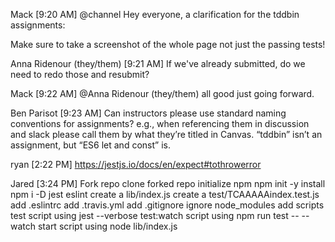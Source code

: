 Mack [9:20 AM]
@channel Hey everyone, a clarification for the tddbin assignments:

Make sure to take a screenshot of the whole page not just the passing tests!

Anna Ridenour (they/them) [9:21 AM]
If we've already submitted, do we need to redo those and resubmit?

Mack [9:22 AM]
@Anna Ridenour (they/them) all good just going forward.

Ben Parisot [9:23 AM]
Can instructors please use standard naming conventions for assignments? e.g., when referencing them in discussion and slack please call them by what they’re titled in Canvas. “tddbin” isn’t an assignment, but “ES6 let and const” is.

ryan [2:22 PM]
https://jestjs.io/docs/en/expect#tothrowerror

Jared [3:24 PM]
Fork repo
clone forked repo
initialize npm npm init -y
install npm i -D jest eslint
create a lib/index.js
create a test/TCAAAAAindex.test.js
add .eslintrc
add .travis.yml
add .gitignore
ignore node_modules
add scripts
test script using jest --verbose
test:watch script using npm run test -- --watch
start script using node lib/index.js